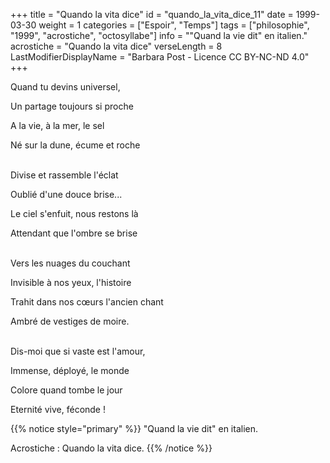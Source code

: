 +++
title = "Quando la vita dice"
id = "quando_la_vita_dice_11"
date = 1999-03-30
weight = 1
categories = ["Espoir", "Temps"]
tags = ["philosophie", "1999", "acrostiche", "octosyllabe"]
info = "\"Quand la vie dit\" en italien."
acrostiche = "Quando la vita dice"
verseLength = 8
LastModifierDisplayName = "Barbara Post - Licence CC BY-NC-ND 4.0"
+++

Quand tu devins universel,

Un partage toujours si proche

A la vie, à la mer, le sel

Né sur la dune, écume et roche

 \
Divise et rassemble l'éclat

Oublié d'une douce brise...

Le ciel s'enfuit, nous restons là

Attendant que l'ombre se brise

 \
Vers les nuages du couchant

Invisible à nos yeux, l'histoire

Trahit dans nos cœurs l'ancien chant

Ambré de vestiges de moire.

 \
Dis-moi que si vaste est l'amour,

Immense, déployé, le monde

Colore quand tombe le jour

Eternité vive, féconde !

{{% notice style="primary" %}}
"Quand la vie dit" en italien.

Acrostiche : Quando la vita dice.
{{% /notice %}}
